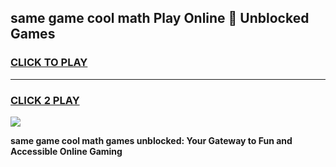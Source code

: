 
## same game cool math Play Online 👋 Unblocked Games
<h3>
<a href="https://news.freeplayer.one?title=same_game_cool_math&ref=17CMG">CLICK TO PLAY</a></h3>
<hr>

<h3>
<a href="https://news.freeplayer.one?title=same_game_cool_math&ref=17CMG">CLICK 2 PLAY</a>
  
</h3>

<a href="https://news.freeplayer.one?title=same_game_cool_math&ref=17CMG/"><img src="https://clearcache.store/games.png"></a>


**same game cool math games unblocked: Your Gateway to Fun and Accessible Online Gaming**
